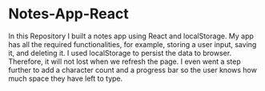 # Notes-App-React
 In this Repository I built a notes app using React and localStorage. My app has all the required functionalities, for example, storing a user input, saving it, 
 and deleting it. I used localStorage to persist the data to browser. Therefore, it will not lost when we refresh the page. I even went a step further to add a 
 character count and a progress bar so the user knows how much space they have left to type.
